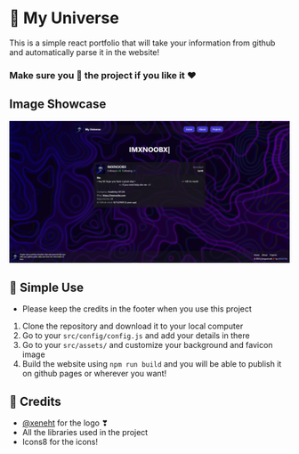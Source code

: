 # 🔱 My Universe

This is a simple react portfolio that will take your information from github and automatically parse it in the website!


### Make sure you 🌟 the project if you like it ❤

## Image Showcase

![image](https://raw.githubusercontent.com/IMXNOOBX/my-universe/main/src/assets/portfolio_bg.png)
## 🌳 Simple Use

* Please keep the credits in the footer when you use this project

1. Clone the repository and download it to your local computer
2. Go to your `src/config/config.js` and add your details in there
3. Go to your `src/assets/` and customize your background and favicon image
4. Build the website using `npm run build` and you will be able to publish it on github pages or wherever you want!

## 💫 Credits

* [@xeneht](https://github.com/xeneht) for the logo ❣
* All the libraries used in the project
* Icons8 for the icons!
